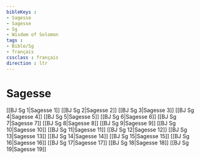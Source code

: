 ```yaml
---
bibleKeys : 
- Sagesse
- Sagesse
- Sg
- Wisdom of Solomon
tags : 
- Bible/Sg
- français
cssclass : français
direction : ltr
---
```


# Sagesse

[[BJ Sg 1|Sagesse 1]]
[[BJ Sg 2|Sagesse 2]]
[[BJ Sg 3|Sagesse 3]]
[[BJ Sg 4|Sagesse 4]]
[[BJ Sg 5|Sagesse 5]]
[[BJ Sg 6|Sagesse 6]]
[[BJ Sg 7|Sagesse 7]]
[[BJ Sg 8|Sagesse 8]]
[[BJ Sg 9|Sagesse 9]]
[[BJ Sg 10|Sagesse 10]]
[[BJ Sg 11|Sagesse 11]]
[[BJ Sg 12|Sagesse 12]]
[[BJ Sg 13|Sagesse 13]]
[[BJ Sg 14|Sagesse 14]]
[[BJ Sg 15|Sagesse 15]]
[[BJ Sg 16|Sagesse 16]]
[[BJ Sg 17|Sagesse 17]]
[[BJ Sg 18|Sagesse 18]]
[[BJ Sg 19|Sagesse 19]]
